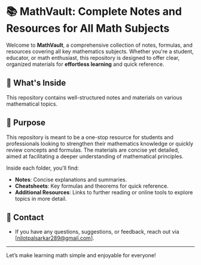 # 📚 MathVault: Complete Notes and Resources for All Math Subjects

Welcome to **MathVault**, a comprehensive collection of notes, formulas, and resources covering all key mathematics subjects. Whether you're a student, educator, or math enthusiast, this repository is designed to offer clear, organized materials for **effortless learning** and quick reference.

## 🌟 What's Inside

This repository contains well-structured notes and materials on various mathematical topics.


## 🧠 Purpose

This repository is meant to be a one-stop resource for students and professionals looking to strengthen their mathematics knowledge or quickly review concepts and formulas. The materials are concise yet detailed, aimed at facilitating a deeper understanding of mathematical principles.


Inside each folder, you'll find:

- **Notes**: Concise explanations and summaries.
- **Cheatsheets**: Key formulas and theorems for quick reference.
- **Additional Resources**: Links to further reading or online tools to explore topics in more detail.


## 📧 Contact

- If you have any questions, suggestions, or feedback, reach out via [nilotpalsarkar289@gmail.com].

---

Let’s make learning math simple and enjoyable for everyone!

